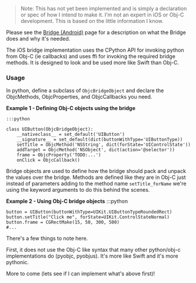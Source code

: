 > Note: This has not yet been implemented and is simply a declaration or spec of how I intend to make it. I'm not an expert in iOS or Obj-C development. This is based on the little information I know. 

Please see the [Bridge (Android)](../bridge-android) page for a description on what the Bridge does and why it's needed. 

The iOS bridge implementation uses the CPython API for invoking python from Obj-C (ie callbacks) and uses ffi for invoking the required bridge methods.  It is designed to look and be used more like Swift than Obj-C. 


### Usage
In python, define a subclass of `ObjcBridgeObject` and declare the ObjcMethods, ObjcProperties, and ObjcCallbacks you need.

__Example 1 - Defining Obj-C objects using the bridge__

    :::python

    class UIButton(ObjcBridgeObject):
        __nativeclass__ = set_default('UIButton')
        __signature__ = set_default(dict(buttonWithType='UIButtonType))
        setTitle = ObjcMethod('NSString', dict(forState='UIControlState'))
        addTarget = ObjcMethod('NSObject', dict(action='@selector'))
        frame = ObjcProperty('TODO:...')
        onClick = ObjcCallback()


Bridge objects are used to define how the bridge should pack and unpack the values over the bridge. Methods are defined like they are in Obj-C just instead of parameters adding to the method name `setTitle_forName` we're using the keyword arguments to do this behind the scenes.  


__Example 2 - Using Obj-C bridge objects__
    :::python

    button = UIButton(buttonWithType=UIKit.UIButtonTypeRoundedRect)
    button.setTitle("Click me", forState=UIKit.ControlStateNormal)
    button.frame = CGRectMake(15, 50, 300, 500)
    #...

There's a few things to note here. 

First, it does not use the Obj-C like syntax that many other python/obj-c implementations do (pyobjc, pyobjus). It's more like Swift and it's more pythonic. 

More to come (lets see if I can implement what's above first)!
